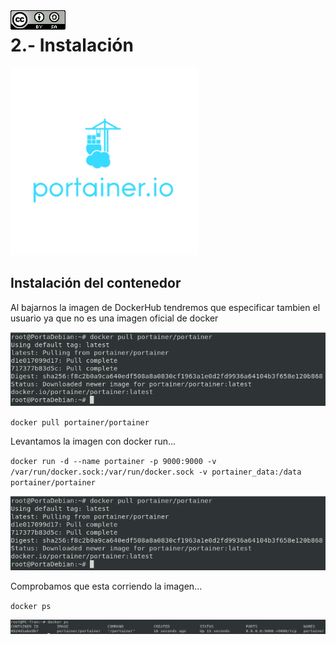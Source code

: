 <img src="./imagenes/MI-LICENCIA88x31.png" style="float: left; margin-right: 10px;" />

# 2.- Instalación
![logo portainer](imagenes/portainer.png)
## Instalación del contenedor
Al bajarnos la imagen de DockerHub tendremos que especificar tambien el usuario ya que no es una imagen oficial de docker

![pull de la imagen](imagenes/poolDeLaImagen.png)

`docker pull portainer/portainer`

Levantamos la imagen con docker run...

`docker run -d --name portainer -p 9000:9000 -v /var/run/docker.sock:/var/run/docker.sock -v portainer_data:/data portainer/portainer`

![pull de la imagen](imagenes/poolDeLaImagen.png)

Comprobamos que esta corriendo la imagen...

`docker ps`

![docker ps](imagenes/dockerps.png)